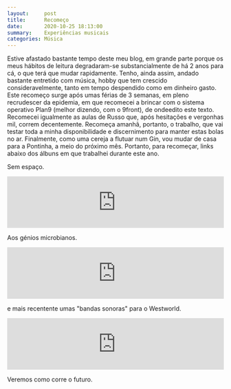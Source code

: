 ```yaml
---
layout:     post
title:      Recomeço
date:       2020-10-25 18:13:00
summary:    Experiências musicais
categories: Música
---
```


Estive afastado bastante tempo deste meu blog, em grande parte porque os meus hábitos de leitura degradaram-se substancialmente de há 2 anos para cá, o que terá que mudar rapidamente. Tenho, ainda assim, andado bastante entretido com música, hobby que tem crescido consideravelmente, tanto em tempo despendido como em dinheiro gasto. Este recomeço surge após umas férias de 3 semanas, em pleno recrudescer da epidemia, em que recomecei a brincar com o sistema operativo Plan9 (melhor dizendo, com o 9front), de ondeedito este texto. Recomecei igualmente as aulas de Russo que, após hesitações e vergonhas mil, correm decentemente. Recomeça amanhã, portanto, o trabalho, que vai testar toda a minha disponibilidade e discernimento para manter estas bolas no ar. Finalmente, como uma cereja a flutuar num Gin, vou mudar de casa para a Pontinha, a meio do próximo mês. Portanto, para recomeçar, links abaixo dos álbuns em que trabalhei durante este ano.

Sem espaço.
<iframe style="border: 0; width: 100%; height: 120px;" src="https://bandcamp.com/EmbeddedPlayer/album=878442174/size=large/bgcol=ffffff/linkcol=0687f5/tracklist=false/artwork=small/transparent=true/" seamless><a href="https://jspreis.bandcamp.com/album/sem-espa-o">Sem espaço by João Reis</a></iframe>

Aos génios microbianos.
<iframe style="border: 0; width: 100%; height: 120px;" src="https://bandcamp.com/EmbeddedPlayer/album=1431561161/size=large/bgcol=ffffff/linkcol=0687f5/tracklist=false/artwork=small/transparent=true/" seamless><a href="https://jspreis.bandcamp.com/album/aos-g-nios-microbianos">Aos génios microbianos by João Reis</a></iframe>

e mais recentente umas "bandas sonoras" para o Westworld.

<iframe style="border: 0; width: 100%; height: 120px;" src="https://bandcamp.com/EmbeddedPlayer/album=203918586/size=large/bgcol=ffffff/linkcol=0687f5/tracklist=false/artwork=small/transparent=true/" seamless><a href="https://jspreis.bandcamp.com/album/westworld-soundtracks">Westworld Soundtracks by João Reis</a></iframe>

Veremos como corre o futuro.